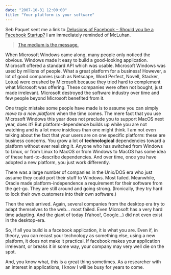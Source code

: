 ```yaml
---
date: "2007-10-31 12:00:00"
title: "Your platform is your software"
---
```




Seb Paquet sent me a link to [Delusions of Facebook &#8211; Should you be a Facebook Startup?](http://startupnorth.ca/2007/10/26/delusions-of-facebook-should-you-be-a-facebook-startup/) I am immediately reminded of McLuhan.

> [The medium is the message.](http://individual.utoronto.ca/markfederman/article_mediumisthemessage.htm)



When Microsoft Windows came along, many people only noticed the obvious. Windows made it easy to build a good-looking application. Microsoft offered a standard API which was usable. Microsoft Windows was used by millions of people. What a great platform for a business! However, a lot of good companies (such as Netscape, Word Perfect, Novell, Stacker, Lotus) were crushed by Microsoft because they tried hard to complement what Microsoft was offering. These companies were often not bought, just made irrelevant. Microsoft destroyed the software industry over time and few people beyond Microsoft benefited from it. 

One tragic mistake some people have made is to assume you can simply <em>move to a new platform</em> when the time comes. The mere fact that you use Microsoft Windows this year does not preclude you to support MacOS next year, does it? But platform-dependence builds up while you are not watching and is a lot more insidious than one might think. I am not even talking about the fact that your users are on one specific platform: these are business concerns. You grow a lot of __technological__ dependencies toward a platform without ever realizing it. Anyone who has switched from Windows to Linux, or from Linux to MacOS or from Windows to MacOS has some idea of these hard-to-describe dependencies. And over time, once you have adopted a new platform, you just work differently.

There was a large number of companies in the Unix/DOS era who just assume they could port their stuff to Windows. Most failed. Meanwhile, Oracle made platform-independence a requirement for their software from the get-go. They are still around and going strong. (Ironically, they try hard to lock their own customers into their own software.)

Then the web arrived. Again, several companies from the desktop era try to adapt themselves to the web&hellip; most failed. Even Microsoft has a very hard time adapting. And the giant of today (Yahoo!, Google&hellip;) did not even exist in the desktop-era.

So, if all you build is a facebook application, it is what you are. Even if, in theory, you can recast your technology as something else, using a new platform, it does not make it practical. If facebook makes your application irrelevant, or breaks it in some way, your company may very well die on the spot.

And, you know what, this is a great thing sometimes. As a researcher with an interest in applications, I know I will be busy for years to come. 

